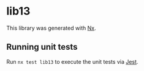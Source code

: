 # lib13

This library was generated with [Nx](https://nx.dev).

## Running unit tests

Run `nx test lib13` to execute the unit tests via [Jest](https://jestjs.io).
